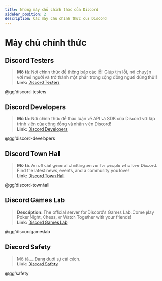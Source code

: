 ```yaml
---
title: Những máy chủ chính thức của Discord
sidebar_position: 2
description: Các máy chủ chính thức của Discord
---
```


# Máy chủ chính thức

## Discord Testers 
> __Mô tả:__ Nơi chính thức để thông báo các lỗi! Giúp tìm lỗi, nói chuyện với mọi người và trở thành một phần trong cộng đồng người dùng thử!!   <br/>
__Link:__ [Discord Testers](https://discord.gg/discord-testers)

@gg/discord-testers


## Discord Developers
> __Mô tả:__ Nơi chính thức để thảo luận về API và SDK của Discord với lập trình viên của cộng đồng và nhân viên Discord!   <br/>
__Link:__ [Discord Developers](https://discord.gg/discord-developers)

@gg/discord-developers

## Discord Town Hall 
> __Mô tả:__ An official general chatting server for people who love Discord.  Find the latest news, events, and a community you love!   <br/>
__Link:__ [Discord Town Hall](https://discord.gg/discord-townhall)

@gg/discord-townhall

## Discord Games Lab 
> __Description:__ The official server for Discord's Games Lab. Come play Poker Night, Chess, or Watch Together with your friends!   <br/>
__Link:__ [Discord Games Lab](https://discord.gg/discordgameslab)

@gg/discordgameslab

## Discord Safety
> Mô tả:__ Đang duới sự cải cách.  <br/>
__Link:__ [Discord Safety](https://discord.gg/safety)

@gg/safety

